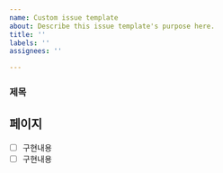```yaml
---
name: Custom issue template
about: Describe this issue template's purpose here.
title: ''
labels: ''
assignees: ''

---
```


### 제목
## 페이지
- [ ] 구현내용
- [ ] 구현내용
